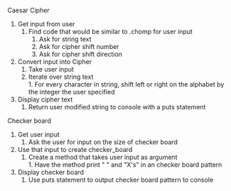 Caesar Cipher

1. Get input from user   
    1. Find code that would be similar to .chomp for user input   
          1. Ask for string text   
          1. Ask for cipher shift number  
          1. Ask for cipher shift direction   
1. Convert input into Cipher  
    1. Take user input  
      1. Iterate over string text  
        1. For every character in string, shift left or right on the alphabet by the integer the user specified   
1. Display cipher text   
    1. Return user modified string to console with a puts statement  

Checker board

1. Get user input  
      1. Ask the user for input on the size of checker board   
1. Use that input to create checker_board  
      1. Create a method that takes user input as argument   
        1. Have the method print " " and "X's" in an checker board pattern  
1. Display checker board   
      1. Use puts statement to output checker board pattern to console  
